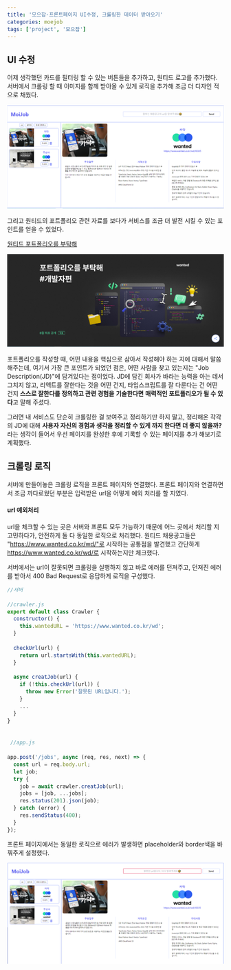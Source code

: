 ```yaml
---
title: '모으잡-프론트페이지 UI수정, 크롤링한 데이터 받아오기'
categories: moejob
tags: ['project', '모으잡']
---
```


## UI 수정

어제 생각했던 카드를 필터링 할 수 있는 버튼들을 추가하고, 원티드 로고를 추가했다. 서버에서 크롤링 할 때 이미지를 함께 받아올 수 있게 로직을 추가해 조금 더 디자인 적으로 채웠다.

![image-20221025154705292](/assets/img/2022-10-25-채용공고서비스9/image-20221025154705292.png)

그리고 원티드의 포트폴리오 관련 자료를 보다가 서비스를 조금 더 발전 시킬 수 있는 포인트를 얻을 수 있었다.

[원티드 포트폴리오를 부탁해](https://www.wanted.co.kr/events/talk8)

![image-20221025154906253](/assets/img/2022-10-25-채용공고서비스9/image-20221025154906253.png)

포트폴리오를 작성할 때, 어떤 내용을 핵심으로 삼아서 작성해야 하는 지에 대해서 말씀해주는데, 여기서 가장 큰 포인트가 되었던 점은, 어떤 사람을 찾고 있는지는 "Job Description(JD)"에 담겨있다는 점이었다. JD에 담긴 회사가 바라는 능력을 아는 데서 그치지 않고, 리액트를 잘한다는 것을 어떤 건지, 타입스크립트를 잘 다룬다는 건 어떤 건지 **스스로 잘한다를 정의하고 관련 경험을** **기술한다면** **매력적인 포트폴리오가 될 수 있다**고 말해 주셨다.

그러면 내 서비스도 단순히 크롤링한 걸 보여주고 정리하기만 하지 말고, 정리해온 각각의 JD에 대해 **사용자 자신의 경험과 생각을 정리할 수 있게 까지 한다면 더 좋지 않을까?** 라는 생각이 들어서 우선 페이지를 완성한 후에 기록할 수 있는 페이지를 추가 해보기로 계획했다.

## 크롤링 로직

서버에 만들어놓은 크롤링 로직을 프론트 페이지와 연결했다. 프론트 페이지와 연결하면서 조금 까다로웠던 부분은 입력받은 url을 어떻게 예외 처리를 할 지였다.

#### url 예외처리

url을 체크할 수 있는 곳은 서버와 프론트 모두 가능하기 때문에 어느 곳에서 처리할 지 고민하다가, 안전하게 둘 다 동일한 로직으로 처리했다. 원티드 채용공고들은 "https://www.wanted.co.kr/wd/"로 시작하는 공통점을 발견했고 간단하게 https://www.wanted.co.kr/wd/로 시작하는지만 체크했다.

서버에서는 url이 잘못되면 크롤링을 실행하지 않고 바로 에러를 던져주고, 던져진 에러를 받아서 400 Bad Request로 응답하게 로직을 구성했다.

```javascript
//서버

//crawler.js
export default class Crawler {
  constructor() {
    this.wantedURL = 'https://www.wanted.co.kr/wd';
  }

  checkUrl(url) {
    return url.startsWith(this.wantedURL);
  }

  async creatJob(url) {
    if (!this.checkUrl(url)) {
      throw new Error('잘못된 URL입니다.');
    }
    ...
  }
}


 //app.js

app.post('/jobs', async (req, res, next) => {
  const url = req.body.url;
  let job;
  try {
    job = await crawler.creatJob(url);
    jobs = [job, ...jobs];
    res.status(201).json(job);
  } catch (error) {
    res.sendStatus(400);
  }
});

```

프론트 페이지에서는 동일한 로직으로 에러가 발생하면 placeholder와 border색을 바꿔주게 설정했다.

![image-20221025172510980](/assets/img/2022-10-25-채용공고서비스9/image-20221025172510980.png)
